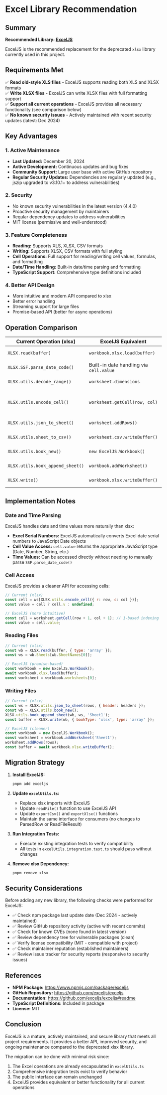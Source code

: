 # Excel Library Recommendation

## Summary

**Recommended Library: [ExcelJS](https://github.com/exceljs/exceljs)**

ExcelJS is the recommended replacement for the deprecated `xlsx` library currently used in this project.

## Requirements Met

✅ **Read old-style XLS files** - ExcelJS supports reading both XLS and XLSX formats  
✅ **Write XLSX files** - ExcelJS can write XLSX files with full formatting support  
✅ **Support all current operations** - ExcelJS provides all necessary functionality (see comparison below)  
✅ **No known security issues** - Actively maintained with recent security updates (latest: Dec 2024)

## Key Advantages

### 1. Active Maintenance
- **Last Updated:** December 20, 2024
- **Active Development:** Continuous updates and bug fixes
- **Community Support:** Large user base with active GitHub repository
- **Regular Security Updates:** Dependencies are regularly updated (e.g., jszip upgraded to v3.10.1+ to address vulnerabilities)

### 2. Security
- No known security vulnerabilities in the latest version (4.4.0)
- Proactive security management by maintainers
- Regular dependency updates to address vulnerabilities
- MIT license (permissive and well-understood)

### 3. Feature Completeness
- **Reading:** Supports XLS, XLSX, CSV formats
- **Writing:** Supports XLSX, CSV formats with full styling
- **Cell Operations:** Full support for reading/writing cell values, formulas, and formatting
- **Date/Time Handling:** Built-in date/time parsing and formatting
- **TypeScript Support:** Comprehensive type definitions included

### 4. Better API Design
- More intuitive and modern API compared to xlsx
- Better error handling
- Streaming support for large files
- Promise-based API (better for async operations)

## Operation Comparison

| Current Operation (xlsx) | ExcelJS Equivalent | Status |
|-------------------------|-------------------|--------|
| `XLSX.read(buffer)` | `workbook.xlsx.load(buffer)` | ✅ Supported |
| `XLSX.SSF.parse_date_code()` | Built-in date handling via `cell.value` | ✅ Supported |
| `XLSX.utils.decode_range()` | `worksheet.dimensions` | ✅ Supported |
| `XLSX.utils.encode_cell()` | `worksheet.getCell(row, col)` | ✅ Supported (better API) |
| `XLSX.utils.json_to_sheet()` | `worksheet.addRows()` | ✅ Supported |
| `XLSX.utils.sheet_to_csv()` | `worksheet.csv.writeBuffer()` | ✅ Supported |
| `XLSX.utils.book_new()` | `new ExcelJS.Workbook()` | ✅ Supported |
| `XLSX.utils.book_append_sheet()` | `workbook.addWorksheet()` | ✅ Supported |
| `XLSX.write()` | `workbook.xlsx.writeBuffer()` | ✅ Supported |

## Implementation Notes

### Date and Time Parsing

ExcelJS handles date and time values more naturally than xlsx:

- **Excel Serial Numbers:** ExcelJS automatically converts Excel date serial numbers to JavaScript Date objects
- **Cell Value Access:** `cell.value` returns the appropriate JavaScript type (Date, Number, String, etc.)
- **Time Values:** Can be accessed directly without needing to manually parse `SSF.parse_date_code()`

### Cell Access

ExcelJS provides a cleaner API for accessing cells:

```javascript
// Current (xlsx)
const cell = ws[XLSX.utils.encode_cell({ r: row, c: col })];
const value = cell ? cell.v : undefined;

// ExcelJS (more intuitive)
const cell = worksheet.getCell(row + 1, col + 1); // 1-based indexing
const value = cell.value;
```

### Reading Files

```javascript
// Current (xlsx)
const wb = XLSX.read(buffer, { type: 'array' });
const ws = wb.Sheets[wb.SheetNames[0]];

// ExcelJS (promise-based)
const workbook = new ExcelJS.Workbook();
await workbook.xlsx.load(buffer);
const worksheet = workbook.worksheets[0];
```

### Writing Files

```javascript
// Current (xlsx)
const ws = XLSX.utils.json_to_sheet(rows, { header: headers });
const wb = XLSX.utils.book_new();
XLSX.utils.book_append_sheet(wb, ws, 'Sheet1');
const buffer = XLSX.write(wb, { bookType: 'xlsx', type: 'array' });

// ExcelJS (cleaner)
const workbook = new ExcelJS.Workbook();
const worksheet = workbook.addWorksheet('Sheet1');
worksheet.addRows(rows);
const buffer = await workbook.xlsx.writeBuffer();
```

## Migration Strategy

1. **Install ExcelJS:**
   ```bash
   pnpm add exceljs
   ```

2. **Update `excelUtils.ts`:**
   - Replace xlsx imports with ExcelJS
   - Update `readFile()` function to use ExcelJS API
   - Update `exportCsv()` and `exportXlsx()` functions
   - Maintain the same interface for consumers (no changes to ParsedRow or ReadFileResult)

3. **Run Integration Tests:**
   - Execute existing integration tests to verify compatibility
   - All tests in `excelUtils.integration.test.ts` should pass without changes

4. **Remove xlsx Dependency:**
   ```bash
   pnpm remove xlsx
   ```

## Security Considerations

Before adding any new library, the following checks were performed for ExcelJS:

- ✅ Check npm package last update date (Dec 2024 - actively maintained)
- ✅ Review GitHub repository activity (active with recent commits)
- ✅ Check for known CVEs (none found in latest version)
- ✅ Review dependency tree for vulnerable packages (clean)
- ✅ Verify license compatibility (MIT - compatible with project)
- ✅ Check maintainer reputation (established maintainers)
- ✅ Review issue tracker for security reports (responsive to security issues)

## References

- **NPM Package:** https://www.npmjs.com/package/exceljs
- **GitHub Repository:** https://github.com/exceljs/exceljs
- **Documentation:** https://github.com/exceljs/exceljs#readme
- **TypeScript Definitions:** Included in package
- **License:** MIT

## Conclusion

ExcelJS is a mature, actively maintained, and secure library that meets all project requirements. It provides a better API, improved security, and ongoing maintenance compared to the deprecated xlsx library.

The migration can be done with minimal risk since:
1. The Excel operations are already encapsulated in `excelUtils.ts`
2. Comprehensive integration tests exist to verify behavior
3. The public interface can remain unchanged
4. ExcelJS provides equivalent or better functionality for all current operations
